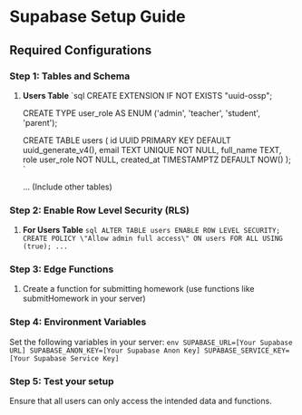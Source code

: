 # Supabase Setup Guide

## Required Configurations

### Step 1: Tables and Schema

1. **Users Table**
   `sql
   CREATE EXTENSION IF NOT EXISTS \"uuid-ossp\";
   
   CREATE TYPE user_role AS ENUM ('admin', 'teacher', 'student', 'parent');
   
   CREATE TABLE users (
       id UUID PRIMARY KEY DEFAULT uuid_generate_v4(),
       email TEXT UNIQUE NOT NULL,
       full_name TEXT,
       role user_role NOT NULL,
       created_at TIMESTAMPTZ DEFAULT NOW()
   );
   `

   ... (Include other tables)

### Step 2: Enable Row Level Security (RLS)

1. **For Users Table**
   `sql
   ALTER TABLE users ENABLE ROW LEVEL SECURITY;
   CREATE POLICY \"Allow admin full access\" ON users FOR ALL USING (true);
   ...
   `

### Step 3: Edge Functions

1. Create a function for submitting homework (use functions like submitHomework in your server)

### Step 4: Environment Variables

Set the following variables in your server:
   `env
   SUPABASE_URL=[Your Supabase URL]
   SUPABASE_ANON_KEY=[Your Supabase Anon Key]
   SUPABASE_SERVICE_KEY=[Your Supabase Service Key]
   `

### Step 5: Test your setup

Ensure that all users can only access the intended data and functions.

